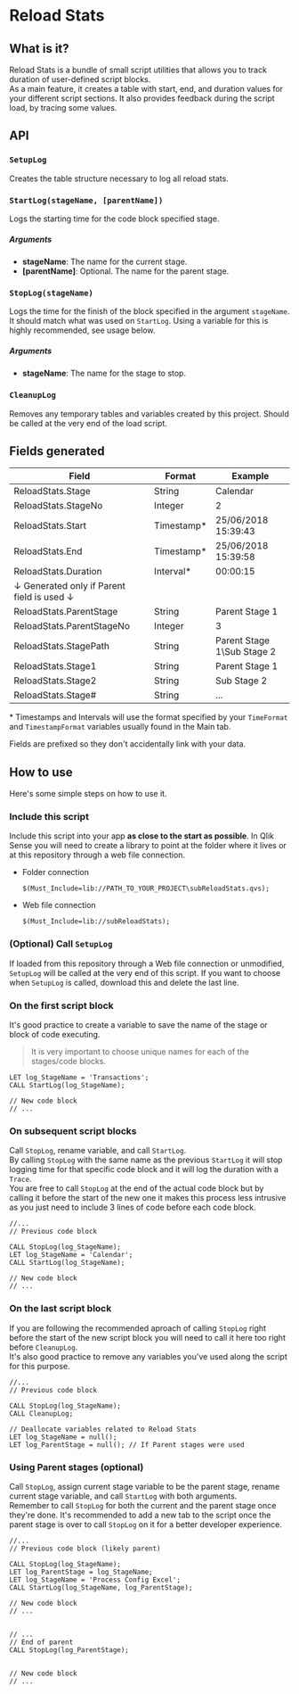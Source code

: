 # Reload Stats
## What is it?
Reload Stats is a bundle of small script utilities that allows you to track duration of user-defined script blocks.  
As a main feature, it creates a table with start, end, and duration values for your different script sections. It also provides feedback during the script load, by tracing some values.


## API
### `SetupLog`
Creates the table structure necessary to log all reload stats.

### `StartLog(stageName, [parentName])`
Logs the starting time for the code block specified stage.

##### Arguments
- **stageName**: The name for the current stage.
- **[parentName]**: Optional. The name for the parent stage.


### `StopLog(stageName)`
Logs the time for the finish of the block specified in the argument `stageName`. It should match what was used on `StartLog`. Using a variable for this is highly recommended, see usage below.

##### Arguments
- **stageName**: The name for the stage to stop.

### `CleanupLog`
Removes any temporary tables and variables created by this project. Should be called at the very end of the load script.


## Fields generated
| Field                 	| Format      | Example             		|
| ------------------------- | ----------- | --------------------------- |
| ReloadStats.Stage     	| String      | Calendar            		|
| ReloadStats.StageNo   	| Integer     | 2                   		|
| ReloadStats.Start     	| Timestamp*  | 25/06/2018 15:39:43 		|
| ReloadStats.End       	| Timestamp*  | 25/06/2018 15:39:58 		|
| ReloadStats.Duration  	| Interval*   | 00:00:15            		|
| ↓ Generated only if Parent field is used ↓									|
| ReloadStats.ParentStage	| String	  | Parent Stage 1				|
| ReloadStats.ParentStageNo	| Integer	  | 3   						|
| ReloadStats.StagePath		| String	  | Parent Stage 1\Sub Stage 2	|
| ReloadStats.Stage1		| String	  | Parent Stage 1				|
| ReloadStats.Stage2		| String	  | Sub Stage 2					|
| ReloadStats.Stage#		| String	  | ...							|


\* Timestamps and Intervals will use the format specified by your `TimeFormat` and `TimestampFormat` variables usually found in the Main tab.

Fields are prefixed so they don't accidentally link with your data.


## How to use
Here's some simple steps on how to use it.

### Include this script
Include this script into your app **as close to the start as possible**. In Qlik Sense you will need to create a library to point at the folder where it lives or at this repository through a web file connection.  

- Folder connection
  ``` qlik
  $(Must_Include=lib://PATH_TO_YOUR_PROJECT\subReloadStats.qvs);
  ```
- Web file connection
  ``` qlik
  $(Must_Include=lib://subReloadStats);
  ```

### (Optional) Call `SetupLog`
If loaded from this repository through a Web file connection or unmodified, `SetupLog` will be called at the very end of this script.
If you want to choose when `SetupLog` is called, download this and delete the last line.

### On the first script block
It's good practice to create a variable to save the name of the stage or block of code executing.

> It is very important to choose unique names for each of the stages/code blocks.

```qlik
LET log_StageName = 'Transactions';
CALL StartLog(log_StageName);

// New code block
// ...
```

### On subsequent script blocks
Call `StopLog`, rename variable, and call `StartLog`.  
By calling `StopLog` with the same name as the previous `StartLog` it will stop logging time for that specific code block and it will log the duration with a `Trace`.  
You are free to call `StopLog` at the end of the actual code block but by calling it before the start of the new one it makes this process less intrusive as you just need to include 3 lines of code before each code block.

```qlik
//...
// Previous code block

CALL StopLog(log_StageName);
LET log_StageName = 'Calendar';
CALL StartLog(log_StageName);

// New code block
// ...
```

### On the last script block
If you are following the recommended aproach of calling `StopLog` right before the start of the new script block you will need to call it here too right before `CleanupLog`.  
It's also good practice to remove any variables you've used along the script for this purpose.

```qlik
//...
// Previous code block

CALL StopLog(log_StageName);
CALL CleanupLog;

// Deallocate variables related to Reload Stats
LET log_StageName = null();
LET log_ParentStage = null(); // If Parent stages were used
```

### Using Parent stages (optional)
Call `StopLog`, assign current stage variable to be the parent stage, rename current stage variable, and call `StartLog` with both arguments.  
Remember to call `StopLog` for both the current and the parent stage once they're done. It's recommended to add a new tab to the script once the parent stage is over to call `StopLog` on it for a better developer experience.

```qlik
//...
// Previous code block (likely parent)

CALL StopLog(log_StageName);
LET log_ParentStage = log_StageName;
LET log_StageName = 'Process Config Excel';
CALL StartLog(log_StageName, log_ParentStage);

// New code block
// ...


// ...
// End of parent
CALL StopLog(log_ParentStage);


// New code block
// ...
```
